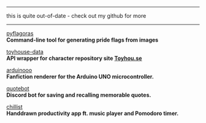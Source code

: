 <hr></hr>
<div>this is quite out-of-date - check out my github for more</div>
<hr></hr>

<div class = "project-wrapper">
    <div class= "project-title">
        <a href = "https://github.com/phthallo/pyflagoras">pyflagoras</a>
    </div>
    <div class = "project-desc">
        <b class = "normal">Command-line tool for generating pride flags from images</b>
        <p>
    </div>
</div>

<div class = "project-wrapper">
    <div class= "project-title"><a href = "https://github.com/phthallo/toyhouse-data">toyhouse-data</a></div>
    <div class= "project-desc">
        <b class = "normal">API wrapper for character repository site <a href = "https://toyhou.se">Toyhou.se</a></b><p>
    </div>
</div>

<div class = "project-wrapper">
    <div class = "project-title"><a href = "https://github.com/phthallo/arduinooo">arduinooo</a></div>
    <div class= "project-desc">
        <b class = "normal">Fanfiction renderer for the Arduino UNO microcontroller.</b><p>
    </div>
</div>

<div class = "project-wrapper">
    <div class = "project-title"><a href = "https://github.com/phthallo/quotebot">quotebot</a></div>
    <div class= "project-desc">
        <b class = "normal">Discord bot for saving and recalling memorable quotes.</b><p>
    </div>
</div>

<div class = "project-wrapper">
    <div class = "project-title"><a href = "https://github.com/phthallo/chillist">chillist</a></div>
    <div class= "project-desc">
        <b class = "normal">Handdrawn productivity app ft. music player and Pomodoro timer.</b><p>
    </div>
</div>